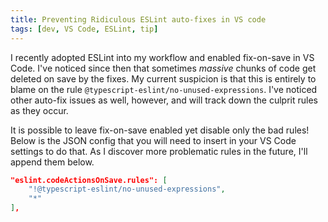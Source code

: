 ```yaml
---
title: Preventing Ridiculous ESLint auto-fixes in VS code
tags: [dev, VS Code, ESLint, tip]
---
```


I recently adopted ESLint into my workflow and enabled fix-on-save in VS Code. I've noticed since then that sometimes _massive_ chunks of code get deleted on save by the fixes. My current suspicion is that this is entirely to blame on the rule `@typescript-eslint/no-unused-expressions`. I've noticed other auto-fix issues as well, however, and will track down the culprit rules as they occur.

It is possible to leave fix-on-save enabled yet disable only the bad rules! Below is the JSON config that you will need to insert in your VS Code settings to do that. As I discover more problematic rules in the future, I'll append them below.

```json
"eslint.codeActionsOnSave.rules": [
    "!@typescript-eslint/no-unused-expressions",
    "*"
],
```
